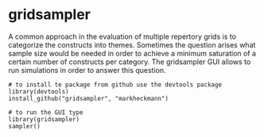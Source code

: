 # gridsampler

A common approach in the evaluation of multiple repertory grids is to categorize the constructs into themes. Sometimes the question arises what sample size would be needed in order to achieve a minimum saturation of a certain number of constructs per category. The gridsampler GUI allows to run simulations in order to answer this question.
 
    # to install te package from github use the devtools package
    library(devtools)
    install_github("gridsampler", "markheckmann")
    
    # to run the GUI type
    library(gridsampler)
    sampler()